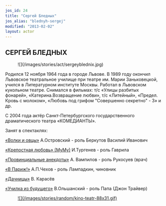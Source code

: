 ```yaml
---
jos_id: 24
title: "Сергей Бледных"
jos_alias: "blednyh-sergej"
modified: "2013-02-02"
layout: actor
---
```


## СЕРГЕЙ БЛЕДНЫХ

<figure>
![](/images/stories/act/sergeyblednix.jpg)
</figure>

Родился 12 ноября 1964 года в городе Львове. В 1989 году окончил Львовское театральное училище при театре им. Марии Заньковецкой, учился в Литературном институте Москвы. Работал в Львовском кукольном театре. Снимался в фильмах: т/с «Улицы разбитых фонарей», «Катерина.Возвращение любви», т/с «Литейный», «Предел. Кровь с молоком», «Любовь под грифом "Совершенно секретно" - 3» и др.

С 2004 года актёр Санкт-Петербургского государственного драматического театра «КОМЕДИАНТЫ».

Занят в спектаклях:

[«Волки и овцы»](42-volki-i-ovci.html) А.Островский - роль Беркутов Василий Иванович

[«Крепостная любовь» (МуМу)](46-mumu.html) И.Тургенев - роль Гаврила

[«Провинциальные анекдоты»](71-anekdoti.html) А. Вампилов - роль Рукосуев (врач)

[«В Париж!»](41-v-paris.html) А.П.Чехов - роль Лампадкин, чиновник

[«Дачницы»](43-dachnici.html) В. Карасёв

[«Училка из будущего»](90-ychilka.html) В.Ольшанский - роль Папа (Джон Трайвер)

<figure><a href="http://www.kino-teatr.ru/kino/acter/m/ros/47510/bio/">
![](/images/stories/random/kino-teatr-88x31.gif)
</a></figure>